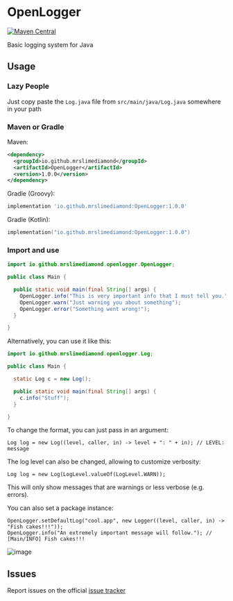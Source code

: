 # OpenLogger
[![Maven Central](https://img.shields.io/maven-central/v/io.github.mrslimediamond/OpenLogger.svg?label=Maven%20Central)](https://search.maven.org/search?q=g:%22io.github.mrslimediamond%22%20AND%20a:%22OpenLogger%22)

Basic logging system for Java
## Usage
### Lazy People
Just copy paste the `Log.java` file from `src/main/java/Log.java` somewhere in your path
### Maven or Gradle
Maven:
```xml
<dependency>
  <groupId>io.github.mrslimediamond</groupId>
  <artifactId>OpenLogger</artifactId>
  <version>1.0.0</version>
</dependency>
```
Gradle (Groovy):
```gradle
implementation 'io.github.mrslimediamond:OpenLogger:1.0.0'
```
Gradle (Kotlin):
```kts
implementation("io.github.mrslimediamond:OpenLogger:1.0.0")
```
### Import and use
```java
import io.github.mrslimediamond.openlogger.OpenLogger;

public class Main {

  public static void main(final String[] args) {
    OpenLogger.info("This is very important info that I must tell you.");
    OpenLogger.warn("Just warning you about something");
    OpenLogger.error("Something went wrong!");
  }

}
```
Alternatively, you can use it like this:
```java
import io.github.mrslimediamond.openlogger.Log;

public class Main {

  static Log c = new Log();

  public static void main(final String[] args) {
    c.info("Stuff");
  }

}
```
To change the format, you can just pass in an argument:
```
Log log = new Log((level, caller, in) -> level + ": " + in); // LEVEL: message
```
The log level can also be changed, allowing to customize verbosity:
```
Log log = new Log(LogLevel.valueOf(LogLevel.WARN));
```
This will only show messages that are warnings or less verbose (e.g. errors).

You can also set a package instance:
```
OpenLogger.setDefaultLog("cool.app", new Logger((level, caller, in) -> "Fish cakes!!!"));
OpenLogger.info("An extremely important message will follow."); // [Main/INFO] Fish cakes!!!
```
![image](https://user-images.githubusercontent.com/43764702/122656419-5ecdea80-d1ae-11eb-8ccb-ab51e5ce9980.png)
## Issues
Report issues on the official [issue tracker](https://github.com/MrSlimeDiamond/OpenLogger/issues)
